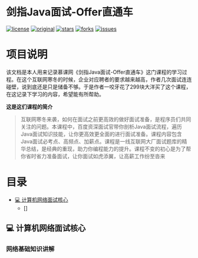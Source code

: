 # 剑指Java面试-Offer直通车
[![license](https://img.shields.io/badge/license-Attribution--NonCommercial%204.0%20-brightgreen.svg)](https://github.com/szpinc/java-offer-get/blob/master/LICENSE)
[![original](https://img.shields.io/badge/original-%E4%B8%AD%E5%8D%8E%E7%9F%B3%E6%9D%89-orange.svg)](https://github.com/szpinc/java-offer-get)
[![stars](https://img.shields.io/github/stars/doocs/advanced-java.svg)](https://github.com/szpinc/java-offer-get/stargazers)
[![forks](https://img.shields.io/github/forks/doocs/advanced-java.svg)](https://github.com/szpinc/java-offer-get/network/members)
[![issues](https://img.shields.io/github/issues/doocs/advanced-java.svg)](https://github.com/szpinc/java-offer-get/issues)


# 项目说明
该文档是本人用来记录慕课网《剑指Java面试-Offer直通车》这门课程的学习过程。在这个互联网寒冬的时候，企业对应聘者的要求越来越高，作者几次面试连连碰壁，说到底还是只是储备不够。于是作者一咬牙花了299块大洋买了这个课程，在这记录下学习的内容，希望能有所帮助。

**这是这们课程的简介**
>互联网寒冬来袭，如何在面试之前更高效的做好面试准备，是程序员们共同关注的问题。本课程中，百度资深面试官带你剖析Java面试流程，遍历Java面试知识技能，让你更高效更全面的进行面试准备。课程内容包含Java面试必考点、高频点、加薪点。课程是一线互联网大厂面试题库的精华总结，是经典的重现，助力你编程能力的提升。课程不变的初心是为了帮你省时省力准备面试，让你面试如虎添翼，让高薪工作纷至沓来

# 目录
- [:computer: 计算机网络面试核心](#computer-计算机网络面试核心)
  - []



## :computer: 计算机网络面试核心

### 网络基础知识讲解




